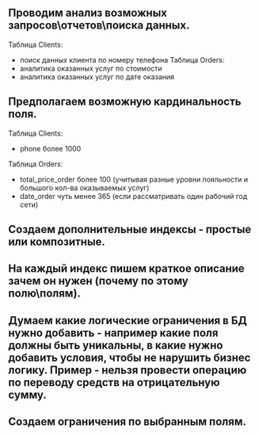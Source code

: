 ## Проводим анализ возможных запросов\отчетов\поиска данных.
Таблица Clients:
* поиск данных клиента по номеру телефона
Таблица Orders:
* аналитика оказанных услуг по стоимости
* аналитика оказанных услуг по дате оказания
## Предполагаем возможную кардинальность поля.
Таблица Clients:
* phone более 1000

Таблица Orders:
* total_price_order более 100 (учитывая разные уровни лояльности и большого кол-ва оказываемых услуг) 
* date_order чуть менее 365 (если рассматривать один рабочий год сети) 
## Создаем дополнительные индексы - простые или композитные.
## На каждый индекс пишем краткое описание зачем он нужен (почему по этому полю\полям).
## Думаем какие логические ограничения в БД нужно добавить - например какие поля должны быть уникальны, в какие нужно добавить условия, чтобы не нарушить бизнес логику. Пример - нельзя провести операцию по переводу средств на отрицательную сумму.
## Создаем ограничения по выбранным полям.
